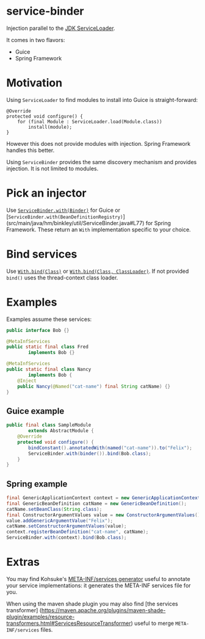 service-binder
==============

Injection parallel to the
[JDK ServiceLoader](http://docs.oracle.com/javase/7/docs/api/java/util/ServiceLoader.html).

It comes in two flavors:

* Guice
* Spring Framework

# Motivation

Using `ServiceLoader` to find modules to install into Guice is straight-forward:

```
@Override
protected void configure() {
    for (final Module : ServiceLoader.load(Module.class))
        install(module);
}
```

However this does not provide modules with injection.  Spring Framework handles this better.

Using `ServiceBinder` provides the same discovery mechanism and provides injection.  It is not
limited to modules.

# Pick an injector

Use [`ServiceBinder.with(Binder)`](src/main/java/hm/binkley/util/ServiceBinder.java#L73) for Guice
or [`ServiceBinder.with(BeanDefinitionRegistry)`]
(src/main/java/hm/binkley/util/ServiceBinder.java#L77) for Spring Framework.  These return an `With`
implementation specific to your choice.

# Bind services

Use [`With.bind(Class)`](src/main/java/hm/binkley/util/ServiceBinder.java#L82) or
[`With.bind(Class, ClassLoader)`](src/main/java/hm/binkley/util/ServiceBinder.java#L82).  If
not provided `bind()` uses the thread-context class loader.

# Examples

Examples assume these services:

```java
public interface Bob {}

@MetaInfServices
public static final class Fred
        implements Bob {}

@MetaInfServices
public static final class Nancy
        implements Bob {
    @Inject
    public Nancy(@Named("cat-name") final String catName) {}
}
```

## Guice example

```java
public final class SampleModule
        extends AbstractModule {
    @Override
    protected void configure() {
        bindConstant().annotatedWith(named("cat-name")).to("Felix");
        ServiceBinder.with(binder()).bind(Bob.class);
    }
}
```

## Spring example

```java
final GenericApplicationContext context = new GenericApplicationContext();
final GenericBeanDefinition catName = new GenericBeanDefinition();
catName.setBeanClass(String.class);
final ConstructorArgumentValues value = new ConstructorArgumentValues();
value.addGenericArgumentValue("Felix");
catName.setConstructorArgumentValues(value);
context.registerBeanDefinition("cat-name", catName);
ServiceBinder.with(context).bind(Bob.class);
```

# Extras

You may find Kohsuke's [META-INF/services generator](https://github.com/binkley/service-binder)
useful to annotate your service implementations: it generates the META-INF services file for you.

When using the maven shade plugin you may also find [the services transformer]
(https://maven.apache.org/plugins/maven-shade-plugin/examples/resource-transformers.html#ServicesResourceTransformer)
useful to merge `META-INF/services` files.

